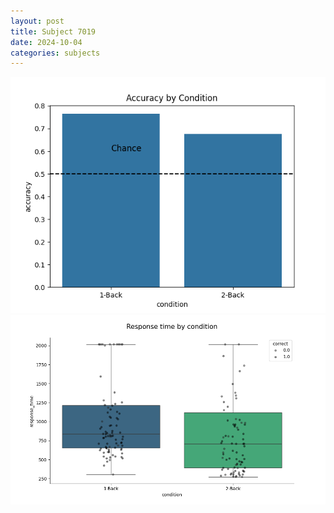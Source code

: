 ```yaml
---
layout: post
title: Subject 7019
date: 2024-10-04
categories: subjects
---
```


![](data/7019/run-1/7019_ATS_acc.png)
![](data/7019/run-1/7019_ATS_rt.png)
